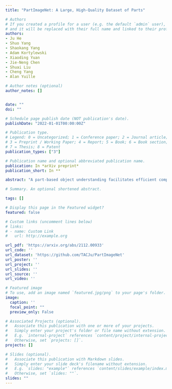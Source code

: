 ```yaml
---
title: "PartImageNet: A Large, High-Quality Dataset of Parts"

# Authors
# If you created a profile for a user (e.g. the default `admin` user), write the username (folder name) here 
# and it will be replaced with their full name and linked to their profile.
authors:
- Ju He
- Shuo Yang
- Shaokang Yang
- Adam Kortylewski
- Xiaoding Yuan
- Jie-Neng Chen
- Shuai Liu
- Cheng Yang
- Alan Yuille

# Author notes (optional)
author_notes: []


date: ""
doi: ""

# Schedule page publish date (NOT publication's date).
publishDate: "2022-01-01T00:00:00Z"

# Publication type.
# Legend: 0 = Uncategorized; 1 = Conference paper; 2 = Journal article;
# 3 = Preprint / Working Paper; 4 = Report; 5 = Book; 6 = Book section;
# 7 = Thesis; 8 = Patent
publication_types: ["3"]

# Publication name and optional abbreviated publication name.
publication: In *arXiv preprint*
publication_short: In **

abstract: "A part-based object understanding facilitates efficient compositional learning and knowledge transfer, robustness to occlusion, and has the potential to increase the performance on general recognition and localization tasks. However, research on part-based models is hindered due to the lack of datasets with part annotations, which is caused by the extreme difficulty and high cost of annotating object parts in images. In this paper, we propose PartImageNet, a large, high-quality dataset with part segmentation annotations. It consists of 158 classes from mageNet with approximately 24000 images. PartImageNet is unique because it offers part-level annotations on a general set of classes with non-rigid, articulated objects, while having an order of magnitude larger size compared to existing datasets. It can be utilized in multiple vision tasks including but not limited to: Part Discovery, Semantic Segmentation, Few-shot Learning. Comprehensive experiments are conducted to set up a set of baselines on PartImageNet and we find that existing works on part discovery can not always produce satisfactory results during complex variations. The exploit of parts on downstream tasks also remains insufficient. We believe that our PartImageNet will greatly facilitate the research on part-based models and their applications."

# Summary. An optional shortened abstract.

tags: []

# Display this page in the Featured widget?
featured: false

# Custom links (uncomment lines below)
# links:
# - name: Custom Link
#   url: http://example.org

url_pdf: 'https://arxiv.org/abs/2112.00933'
url_code: ''
url_dataset: 'https://github.com/TACJu/PartImageNet'
url_poster: ''
url_project: ''
url_slides: ''
url_source: ''
url_video: ''

# Featured image
# To use, add an image named `featured.jpg/png` to your page's folder. 
image:
  caption: ''
  focal_point: ""
  preview_only: False

# Associated Projects (optional).
#   Associate this publication with one or more of your projects.
#   Simply enter your project's folder or file name without extension.
#   E.g. `internal-project` references `content/project/internal-project/index.md`.
#   Otherwise, set `projects: []`.
projects: []

# Slides (optional).
#   Associate this publication with Markdown slides.
#   Simply enter your slide deck's filename without extension.
#   E.g. `slides: "example"` references `content/slides/example/index.md`.
#   Otherwise, set `slides: ""`.
slides: ""
---
```

